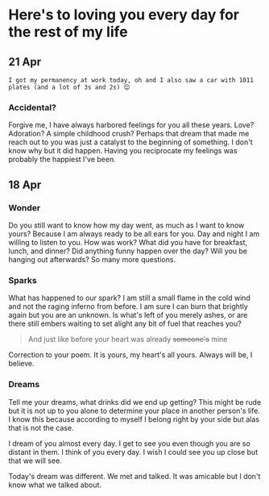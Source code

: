 # Here's to loving you every day for the rest of my life

## 21 Apr
`I got my permanency at work today, oh and I also saw a car with 1011 plates (and a lot of 3s and 2s) 😌`

### Accidental?
Forgive me, I have always harbored feelings for you all these years. Love? Adoration? A simple childhood crush? Perhaps that dream that made me reach out to you was just a catalyst to the beginning of something. I don't know why but it did happen. Having you reciprocate my feelings was probably the happiest I've been.

## 18 Apr

### Wonder
Do you still want to know how my day went, as much as I want to know yours? Because I am always ready to be all ears for you. Day and night I am willing to listen to you. How was work? What did you have for breakfast, lunch, and dinner? Did anything funny happen over the day? Will you be hanging out afterwards? So many more questions.

### Sparks
What has happened to our spark? I am still a small flame in the cold wind and not the raging inferno from before. I am sure I can burn that brightly again but you are an unknown. Is what's left of you merely ashes, or are there still embers waiting to set alight any bit of fuel that reaches you?

>And just like before your heart was already ~~someone's~~ mine

Correction to your poem. It is yours, my heart's all yours. Always will be, I believe.

### Dreams
Tell me your dreams, what drinks did we end up getting? This might be rude but it is not up to you alone to determine your place in another person's life. I know this because according to myself I belong right by your side but alas that is not the case.

I dream of you almost every day. I get to see you even though you are so distant in them. I think of you every day. I wish I could see you up close but that we will see.

Today's dream was different. We met and talked. It was amicable but I don't know what we talked about.